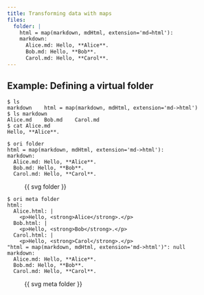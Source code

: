 ```yaml
---
title: Transforming data with maps
files:
  folder: |
    html = map(markdown, mdHtml, extension='md→html'):
    markdown:
      Alice.md: Hello, **Alice**.
      Bob.md: Hello, **Bob**.
      Carol.md: Hello, **Carol**.
---
```


## Example: Defining a virtual folder

```console
$ ls
markdown    html = map(markdown, mdHtml, extension='md->html')
$ ls markdown
Alice.md    Bob.md    Carol.md
$ cat Alice.md
Hello, **Alice**.
```

```console assert: true, path: files
$ ori folder
html = map(markdown, mdHtml, extension='md->html'):
markdown:
  Alice.md: Hello, **Alice**.
  Bob.md: Hello, **Bob**.
  Carol.md: Hello, **Carol**.
```

<figure>
{{ svg folder }}
</figure>

```console assert: true, path: files
$ ori meta folder
html:
  Alice.html: |
    <p>Hello, <strong>Alice</strong>.</p>
  Bob.html: |
    <p>Hello, <strong>Bob</strong>.</p>
  Carol.html: |
    <p>Hello, <strong>Carol</strong>.</p>
"html = map(markdown, mdHtml, extension='md->html')": null
markdown:
  Alice.md: Hello, **Alice**.
  Bob.md: Hello, **Bob**.
  Carol.md: Hello, **Carol**.
```

<figure>
{{ svg meta folder }}
</figure>
